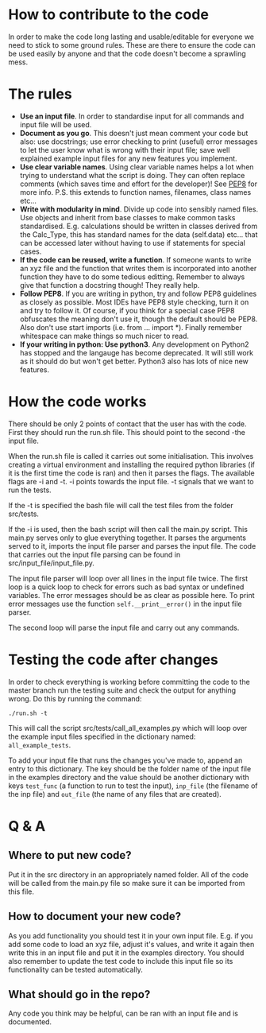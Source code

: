 # How to contribute to the code

In order to make the code long lasting and usable/editable for everyone we need to stick to some ground rules. These are there to ensure the code can be used easily by anyone and that the code doesn't become a sprawling mess.

# The rules

 - **Use an input file**. In order to standardise input for all commands and input file will be used.
 - **Document as you go**. This doesn't just mean comment your code but also: use docstrings; use error checking to print (useful) error messages to let the user know what is wrong with their input file; save well explained example input files for any new features you implement.
 - **Use clear variable names**. Using clear variable names helps a lot when trying to understand what the script is doing. They can often replace comments (which saves time and effort for the developer)! See [PEP8](https://realpython.com/python-pep8/#naming-styles) for more info. P.S. this extends to function names, filenames, class names etc...
 - **Write with modularity in mind**. Divide up code into sensibly named files. Use objects and inherit from base classes to make common tasks standardised. E.g. calculations should be written in classes derived from the Calc_Type, this has standard names for the data (self.data) etc... that can be accessed later without having to use if statements for special cases.
 - **If the code can be reused, write a function**. If someone wants to write an xyz file and the function that writes them is incorporated into another function they have to do some tedious editting. Remember to always give that function a docstring though! They really help.
 - **Follow PEP8**. If you are writing in python, try and follow PEP8 guidelines as closely as possible. Most IDEs have PEP8 style checking, turn it on and try to follow it. Of course, if you think for a special case PEP8 obfuscates the meaning don't use it, though the default should be PEP8. Also don't use start imports (i.e. from ... import \*). Finally remember whitespace can make things so much nicer to read.
 - **If your writing in python: Use python3**. Any development on Python2 has stopped and the langauge has become deprecated. It will still work as it should do but won't get better. Python3 also has lots of nice new features.


# How the code works
There should be only 2 points of contact that the user has with the code. First they should run the run.sh file. This should point to the second -the input file.

When the run.sh file is called it carries out some initialisation. This involves creating a virtual environment and installing the required python libraries (if it is the first time the code is ran) and then it parses the flags. The available flags are -i and -t. -i points towards the input file. -t signals that we want to run the tests.

If the -t is specified the bash file will call the test files from the folder src/tests.

If the -i is used, then the bash script will then call the main.py script. This main.py serves only to glue everything together. It parses the arguments served to it, imports the input file parser and parses the input file. The code that carries out the input file parsing can be found in src/input_file/input_file.py.

The input file parser will loop over all lines in the input file twice. The first loop is a quick loop to check for errors such as bad syntax or undefined variables. The error messages should be as clear as possible here. To print error messages use the function `self.__print__error()` in the input file parser.

The second loop will parse the input file and carry out any commands. 


# Testing the code after changes
In order to check everything is working before committing the code to the master branch run the testing suite and check the output for anything wrong. Do this by running the command:
```
./run.sh -t
```
This will call the script src/tests/call_all_examples.py which will loop over the example input files specified in the dictionary named: `all_example_tests`.

To add your input file that runs the changes you've made to, append an entry to this dictionary. The key should be the folder name of the input file in the examples directory and the value should be another dictionary with keys `test_func` (a function to run to test the input), `inp_file` (the filename of the inp file) and `out_file` (the name of any files that are created).

# Q & A

## Where to put new code?
Put it in the src directory in an appropriately named folder. All of the code will be called from the main.py file so make sure it can be imported from this file.

## How to document your new code?
As you add functionality you should test it in your own input file. E.g. if you add some code to load an xyz file, adjust it's values, and write it again then write this in an input file and put it in the examples directory. You should also remember to update the test code to include this input file so its functionality can be tested automatically.

## What should go in the repo?
Any code you think may be helpful, can be ran with an input file and is documented.
